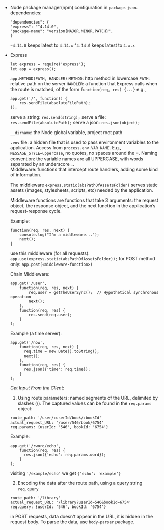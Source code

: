 - Node package manager(npm)
    configuration in ``package.json``.
    dependencies:
    ```
    "dependencies": {
    "express": "^4.14.0",
    "package-name": "version{MAJOR.MINOR.PATCH}",
    }
    ```
    ```~4.14.0``` keeps latest to ```4.14.x```
    ```^4.14.0``` keeps latest to ```4.x.x```
    <br>
- Express
    ```
    let express = require('express');
    let app = express();
    ```

    ```app.METHOD(PATH, HANDLER)```
    `METHOD`: http method in lowercase
    `PATH`: relative path on the server
    `HANDLER`: a function that Express calls when the route is matched, of the form `function(req, res) {...}`
    e.g., 
    ```
    app.get('/', function() {
        res.sendFile(absoluteFilePath);
    });
    ```
    serve a string: ```res.send(string);```
    serve a file: ```res.sendFile(absolutePath);```
    serve a json: ```res.json(object);```


    `__dirname`: the Node global variable, project root path

    `.env` file: a hidden file that is used to pass environment variables to the application. Access from `process.env.VAR_NAME`. E.g., ```MESSAGE_STYLE=uppercase```, no quotes, no spaces around the =. Naming convention: the variable names are all UPPERCASE, with words separated by an underscore _.
    <br>
    Middleware: functions that intercept route handlers, adding some kind of information.

    The middleware ```express.static(absPathOfAssetsFolder)``` serves static assets (images, stylesheets, scripts, etc) needed by the application.
    
    Middleware functions are functions that take 3 arguments: the request object, the response object, and the next function in the application’s request-response cycle. 

    Example:
    ```
    function(req, res, next) {
        console.log("I'm a middleware...");
        next();
    }
    ```

    use this middleware (for all requests): ```app.use(express.static(absPathOfAssetsFolder));```
    for POST method only: ```app.post(<middleware-function>)```

    Chain Middleware:
    ```
    app.get('/user', 
        function(req, res, next) {
            req.user = getTheUserSync();  // Hypothetical synchronous operation
            next();
        },
        function(req, res) {
            res.send(req.user);
        }
    );
    ```
    Example (a time server):
    ```
    app.get('/now', 
        function(req, res, next) {
          req.time = new Date().toString();
          next();
        },
        function(req, res) {
          res.json({'time': req.time});
        }
    );
    ```
    *Get Input From the Client*:
    1. Using route parameters: named segments of the URL, delimited by slashes (/). The captured values can be found in the `req.params` object:
    ```
    route_path: '/user/:userId/book/:bookId'
    actual_request_URL: '/user/546/book/6754'
    req.params: {userId: '546', bookId: '6754'}
    ```
    Example:
    ```
    app.get('/:word/echo',
        function(req, res) {
          res.json({'echo': req.params.word});
        }
    );
    ```
    visiting `'/example/echo'` we get `{'echo': 'example'}`

    2. Encoding the data after the route path, using a query string
    `req.query`
    ```
    route_path: '/library'
    actual_request_URL: '/library?userId=546&bookId=6754'
    req.query: {userId: '546', bookId: '6754'}
    ```
    in POST requests, data doesn't appear in the URL, it is hidden in the request body. To parse the data, use `body-parser` package. 


    <br>